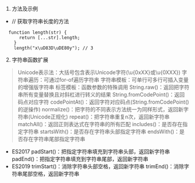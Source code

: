 1. 方法及示例
  - // 获取字符串长度的方法
  ```
    function length(str) {
        return [...str].length;
      } 
      length("x\uD83D\uDE80y"); // 3
  ```
2. 字符串函数扩展
 >Unicode表示法：大括号包含表示Unicode字符(\u{0xXX}或\u{0XXX})
 字符串遍历：可通过for-of遍历字符串
 字符串模板：可单行可多行可插入变量的增强版字符串
 标签模板：函数参数的特殊调用
 String.raw()：返回把字符串所有变量替换且对斜杠进行转义的结果
 String.fromCodePoint()：返回码点对应字符
 codePointAt()：返回字符对应码点(String.fromCodePoint()的逆操作)
 normalize()：把字符的不同表示方法统一为同样形式，返回新字符串(Unicode正规化)
 repeat()：把字符串重复n次，返回新字符串
 matchAll()：返回正则表达式在字符串的所有匹配
 includes()：是否存在指定字符串
 startsWith()：是否存在字符串头部指定字符串
 endsWith()：是否存在字符串尾部指定字符串

  - ES2017
    padStart()：把指定字符串填充到字符串头部，返回新字符串
    padEnd()：把指定字符串填充到字符串尾部，返回新字符串
  - ES2019
    trimStart()：消除字符串头部空格，返回新字符串
    trimEnd()：消除字符串尾部空格，返回新字符串









